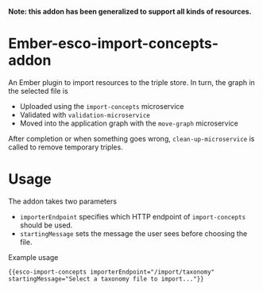 **Note: this addon has been generalized to support all kinds of resources.**

# Ember-esco-import-concepts-addon

An Ember plugin to import resources to the triple store. In turn, the graph in the selected file is

 - Uploaded using the `import-concepts` microservice
 - Validated with `validation-microservice`
 - Moved into the application graph with the `move-graph` microservice

After completion or when something goes wrong, `clean-up-microservice` is called to remove temporary triples. 

# Usage

The addon takes two parameters

 - `importerEndpoint` specifies which HTTP endpoint of `import-concepts` should be used.
 - `startingMessage` sets the message the user sees before choosing the file.

Example usage

    {{esco-import-concepts importerEndpoint="/import/taxonomy" startingMessage="Select a taxonomy file to import..."}}
    
